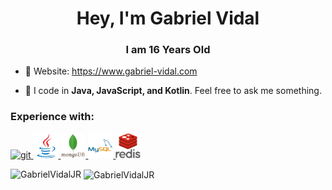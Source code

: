 <h1 align="center">Hey, I'm Gabriel Vidal</h1>
<h3 align="center">I am 16 Years Old</h3>

- 🔭 Website: https://www.gabriel-vidal.com

- 💬 I code in **Java, JavaScript, and Kotlin**. Feel free to ask me something.

<h3 align="left">Experience with:</h3>
<p align="left"> <a href="https://git-scm.com/" target="_blank"> <img src="https://www.vectorlogo.zone/logos/git-scm/git-scm-icon.svg" alt="git" width="40" height="40"/> </a> <a href="https://www.java.com" target="_blank"> <img src="https://raw.githubusercontent.com/devicons/devicon/master/icons/java/java-original.svg" alt="java" width="40" height="40"/> </a> <a href="https://www.mongodb.com/" target="_blank"> <img src="https://raw.githubusercontent.com/devicons/devicon/master/icons/mongodb/mongodb-original-wordmark.svg" alt="mongodb" width="40" height="40"/> </a> <a href="https://www.mysql.com/" target="_blank"> <img src="https://raw.githubusercontent.com/devicons/devicon/master/icons/mysql/mysql-original-wordmark.svg" alt="mysql" width="40" height="40"/> </a> <a href="https://redis.io" target="_blank"> <img src="https://raw.githubusercontent.com/devicons/devicon/master/icons/redis/redis-original-wordmark.svg" alt="redis" width="40" height="40"/> </a>

<p><img align="left" src="https://github-readme-stats.vercel.app/api/top-langs?username=GabrielVidalJR&show_icons=true&locale=en&layout=compact" alt="GabrielVidalJR" /></p>

<p> </p>

<p>&nbsp;<img align="center" src="https://github-readme-stats.vercel.app/api?username=GabrielVidalJR&show_icons=true&locale=en&theme=dracula" alt="GabrielVidalJR" /></p>
